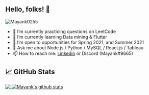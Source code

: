 ## Hello, folks! 👋
<p align="left"> <img src="https://komarev.com/ghpvc/?username=Mayank0255&label=Profile Views&color=blue&style=flat" alt="Mayank0255" /> </p>


- 🔭 I’m currently practicing questions on LeetCode
- 🌱 I’m currently learning Data mining & Flutter
- 👯 I’m open to opportunities for Spring 2021, and Summer 2021
- 💬 Ask me about Node.js / Python / MySQL / React.js / Tableau
- 📫 How to reach me: [Linkedin](https://www.linkedin.com/in/mayank-aggarwal-14301b168/) or Discord (Mayank#9665)


[//]: <> (🔧 Technologies & Tools)


## &#x1f4c8; GitHub Stats

<a href="https://github.com/Mayank0255">
  <img align="top" src="https://github-readme-stats.vercel.app/api/top-langs/?username=Mayank0255&layout=compact&theme=prussian&hide=html&langs_count=6" />
</a>
<a href="https://github.com/Mayank0255">
 <img align="top" src="https://github-readme-stats.vercel.app/api?username=Mayank0255&custom_title=Mayank's%20Github%20Stats&count_private=true&show_icons=true&theme=prussian" alt="Mayank's github stats"/>
</a>
